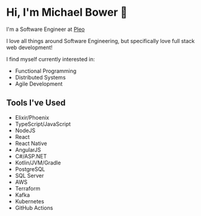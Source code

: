 # Hi, I'm Michael Bower 👋

I'm a Software Engineer at [Pleo](https://pleo.io/en) 

I love all things around Software Engineering, but specifically love full stack web development!

I find myself currently interested in:
- Functional Programming
- Distributed Systems
- Agile Development

## Tools I've Used
- Elixir/Phoenix
- TypeScript/JavaScript
- NodeJS
- React
- React Native
- AngularJS
- C#/ASP.NET
- Kotlin/JVM/Gradle
- PostgreSQL
- SQL Server
- AWS
- Terraform
- Kafka
- Kubernetes
- GitHub Actions

